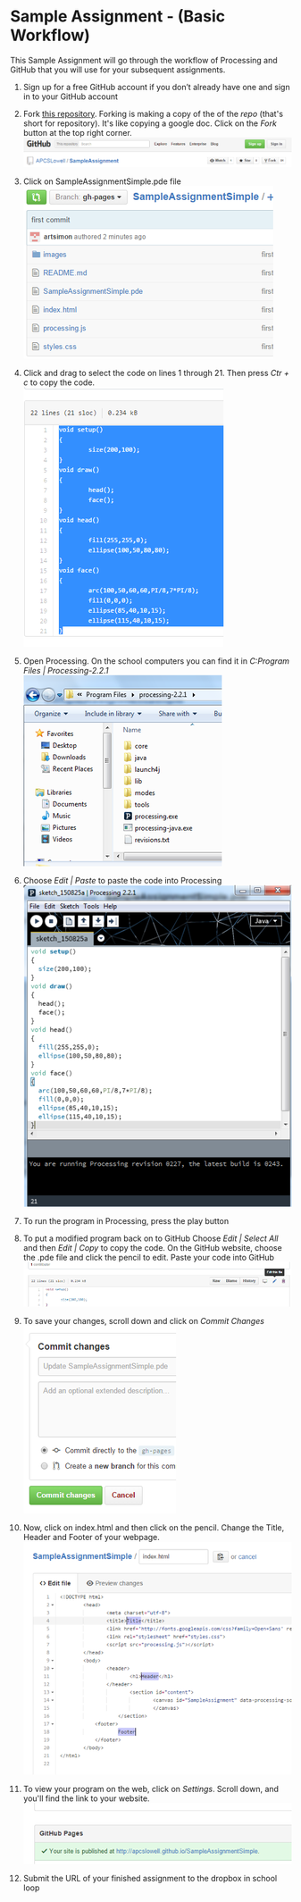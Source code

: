 Sample Assignment - (Basic Workflow)
=================

This Sample Assignment will go through the workflow of Processing and GitHub that you will use for your subsequent assignments. 

1. Sign up for a free GitHub account if you don’t already have one and sign in to your GitHub account

3. Fork [this repository](https://GitHub.com/APCSLowell/SampleAssignmentSimple). Forking is making a copy of the of the *repo* (that's short for repository). It's like copying a google doc. Click on the *Fork* button at the top right corner.  
![Image 1](/images/SampleAssignmentSimple1.PNG)

4. Click on SampleAssignmentSimple.pde file  
![Image 2](/images/SampleAssignmentSimple2.PNG)

5. Click and drag to select the code on lines 1 through 21. Then press *Ctr + c* to copy the code.  
![Image 3](/images/SampleAssignmentSimple3.PNG)

6. Open Processing. On the school computers you can find it in *C:Program Files | Processing-2.2.1*  
![Image 4](/images/SampleAssignmentSimple4.PNG) 

6. Choose *Edit | Paste* to paste the code into Processing  
![Image 5](/images/SampleAssignmentSimple5.PNG) 

7. To run the program in Processing, press the play button

8. To put a modified program back on to GitHub Choose *Edit | Select All* and then *Edit | Copy* to copy the code. On the GitHub website, choose the .pde file and click the pencil to edit. Paste your code into GitHub  
![Image 6](/images/SampleAssignmentSimple6.png) 

9. To save your changes, scroll down and click on *Commit Changes*  
![Image 7](/images/SampleAssignmentSimple7.PNG)

9. Now, click on index.html and then click on the pencil. Change the Title, Header and Footer of your webpage.  
![Image 8](/images/SampleAssignmentSimple8.png)

10. To view your program on the web, click on *Settings*. Scroll down, and you'll find the link to your website.  
![Image 9](/images/SampleAssignmentSimple9.PNG)

18. Submit the URL of your finished assignment to the dropbox in school loop
